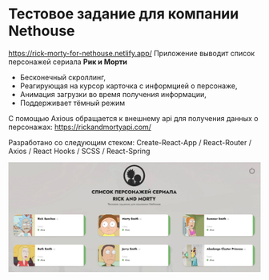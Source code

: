 # Тестовое задание для компании Nethouse
https://rick-morty-for-nethouse.netlify.app/
Приложение выводит список персонажей сериала **Рик и Морти**
- Бесконечный скроллинг, 
- Реагирующая на курсор карточка с информцией о персонаже,
- Анимация загрузки во время получения информации,
- Поддерживает тёмный режим

С помощью Axious обращается к внешнему api для получения данных о персонажах:
https://rickandmortyapi.com/

Разработано со следующим стеком:
Create-React-App / React-Router / Axios / React Hooks / SCSS / React-Spring

![](screenshot.jpg)
